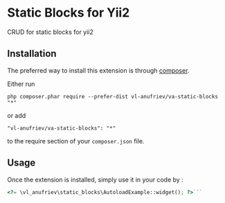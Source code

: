 Static Blocks for Yii2
======================
CRUD for static blocks for yii2

Installation
------------

The preferred way to install this extension is through [composer](http://getcomposer.org/download/).

Either run

```
php composer.phar require --prefer-dist vl-anufriev/va-static-blocks "*"
```

or add

```
"vl-anufriev/va-static-blocks": "*"
```

to the require section of your `composer.json` file.


Usage
-----

Once the extension is installed, simply use it in your code by  :

```php
<?= \vl_anufriev\static_blocks\AutoloadExample::widget(); ?>```